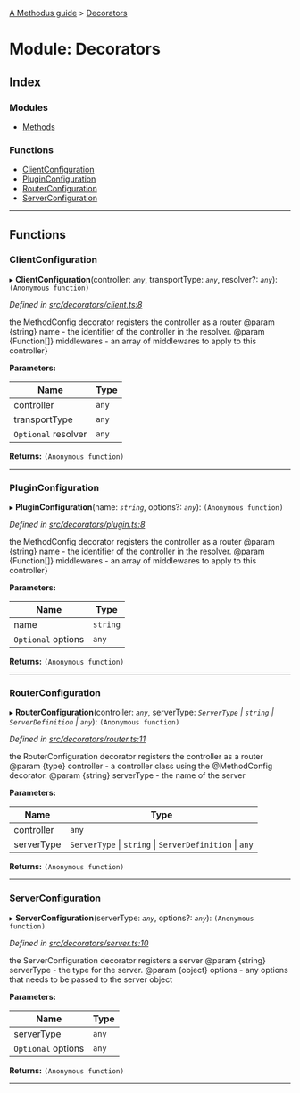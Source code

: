 [A Methodus guide](../README.md) > [Decorators](../modules/decorators.md)

# Module: Decorators

## Index

### Modules

* [Methods](decorators.methods.md)

### Functions

* [ClientConfiguration](decorators.md#clientconfiguration)
* [PluginConfiguration](decorators.md#pluginconfiguration)
* [RouterConfiguration](decorators.md#routerconfiguration)
* [ServerConfiguration](decorators.md#serverconfiguration)

---

## Functions

<a id="clientconfiguration"></a>

###  ClientConfiguration

▸ **ClientConfiguration**(controller: *`any`*, transportType: *`any`*, resolver?: *`any`*): `(Anonymous function)`

*Defined in [src/decorators/client.ts:8](https://github.com/nodulusteam/methodus.dev/blob/3c34c71/src/decorators/client.ts#L8)*

the MethodConfig decorator registers the controller as a router @param {string} name - the identifier of the controller in the resolver. @param {Function\[\]} middlewares - an array of middlewares to apply to this controller}

**Parameters:**

| Name | Type |
| ------ | ------ |
| controller | `any` |
| transportType | `any` |
| `Optional` resolver | `any` |

**Returns:** `(Anonymous function)`

___
<a id="pluginconfiguration"></a>

###  PluginConfiguration

▸ **PluginConfiguration**(name: *`string`*, options?: *`any`*): `(Anonymous function)`

*Defined in [src/decorators/plugin.ts:8](https://github.com/nodulusteam/methodus.dev/blob/3c34c71/src/decorators/plugin.ts#L8)*

the MethodConfig decorator registers the controller as a router @param {string} name - the identifier of the controller in the resolver. @param {Function\[\]} middlewares - an array of middlewares to apply to this controller}

**Parameters:**

| Name | Type |
| ------ | ------ |
| name | `string` |
| `Optional` options | `any` |

**Returns:** `(Anonymous function)`

___
<a id="routerconfiguration"></a>

###  RouterConfiguration

▸ **RouterConfiguration**(controller: *`any`*, serverType: *`ServerType` \| `string` \| `ServerDefinition` \| `any`*): `(Anonymous function)`

*Defined in [src/decorators/router.ts:11](https://github.com/nodulusteam/methodus.dev/blob/3c34c71/src/decorators/router.ts#L11)*

the RouterConfiguration decorator registers the controller as a router @param {type} controller - a controller class using the @MethodConfig decorator. @param {string} serverType - the name of the server

**Parameters:**

| Name | Type |
| ------ | ------ |
| controller | `any` |
| serverType | `ServerType` \| `string` \| `ServerDefinition` \| `any` |

**Returns:** `(Anonymous function)`

___
<a id="serverconfiguration"></a>

###  ServerConfiguration

▸ **ServerConfiguration**(serverType: *`any`*, options?: *`any`*): `(Anonymous function)`

*Defined in [src/decorators/server.ts:10](https://github.com/nodulusteam/methodus.dev/blob/3c34c71/src/decorators/server.ts#L10)*

the ServerConfiguration decorator registers a server @param {string} serverType - the type for the server. @param {object} options - any options that needs to be passed to the server object

**Parameters:**

| Name | Type |
| ------ | ------ |
| serverType | `any` |
| `Optional` options | `any` |

**Returns:** `(Anonymous function)`

___

